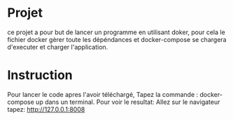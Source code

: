 # Projet
ce projet a pour but de lancer un programme en utilisant doker, pour cela le fichier docker gèrer toute les dépéndances et docker-compose se chargera d'executer et charger l'application.
# Instruction 
  Pour lancer le code apres l'avoir téléchargé,
  Tapez la commande : docker-compose up dans un terminal.
  Pour voir le resultat:
  Allez sur le navigateur tapez: http://127.0.0.1:8008
